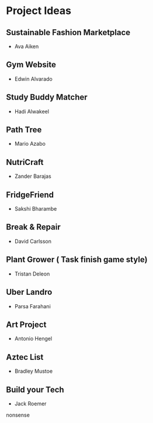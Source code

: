 # Project Ideas

## Sustainable Fashion Marketplace

- Ava Aiken

## Gym Website

- Edwin Alvarado

## Study Buddy Matcher

- Hadi Alwakeel

## Path Tree

- Mario Azabo

## NutriCraft

- Zander Barajas

## FridgeFriend

- Sakshi Bharambe

## Break & Repair

- David Carlsson

## Plant Grower ( Task finish game style)

- Tristan Deleon

## Uber Landro

- Parsa Farahani

## Art Project

- Antonio Hengel

## Aztec List

- Bradley Mustoe

## Build your Tech

- Jack Roemer

nonsense
